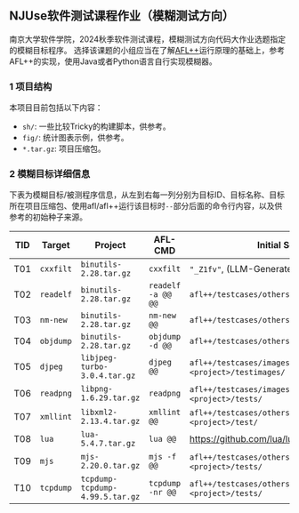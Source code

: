 ## NJUse软件测试课程作业（模糊测试方向）

南京大学软件学院，2024秋季软件测试课程，模糊测试方向代码大作业选题指定的模糊目标程序。
选择该课题的小组应当在了解[AFL++](https://github.com/AFLplusplus/AFLplusplus)运行原理的基础上，参考AFL++的实现，使用Java或者Python语言自行实现模糊器。

### 1 项目结构

本项目目前包括以下内容：

- `sh/`: 一些比较Tricky的构建脚本，供参考。
- `fig/`: 统计图表示例，供参考。
- `*.tar.gz`: 项目压缩包。

### 2 模糊目标详细信息

下表为模糊目标/被测程序信息，从左到右每一列分别为目标ID、目标名称、目标所在项目压缩包、使用afl/afl++运行该目标时`--`部分后面的命令行内容，以及供参考的初始种子来源。

| TID  | Target  | Project  | AFL-CMD  |  Initial Seeds  |
|--------|--------|--------|--------| --------|
| T01 | `cxxfilt` | `binutils-2.28.tar.gz` | `cxxfilt` | `"_Z1fv"`, (LLM-Generate) |
| T02 | `readelf` | `binutils-2.28.tar.gz` |`readelf -a @@ @@` | `afl++/testcases/others/elf/` |
| T03 | `nm-new` | `binutils-2.28.tar.gz` | `nm-new @@` | `afl++/testcases/others/elf/` |
| T04 | `objdump` | `binutils-2.28.tar.gz` | `objdump -d @@` | `afl++/testcases/others/elf/` |
| T05 | `djpeg` | `libjpeg-turbo-3.0.4.tar.gz` | `djpeg @@` | `afl++/testcases/images/jpeg`, `<project>/testimages/` |
| T06 | `readpng` | `libpng-1.6.29.tar.gz` | `readpng` | `afl++/testcases/images/png/`, `<project>/tests/` |
| T07 | `xmllint` | `libxml2-2.13.4.tar.gz` | `xmllint @@` | `afl++/testcases/others/xml/`, `<project>/test/` |
| T08 | `lua` | `lua-5.4.7.tar.gz` | `lua @@` | https://github.com/lua/lua/tree/master/testes |
| T09 | `mjs` | `mjs-2.20.0.tar.gz` | `mjs -f @@` | `afl++/testcases/others/mjs/`, `<project>/tests/` |
| T10 | `tcpdump` | `tcpdump-tcpdump-4.99.5.tar.gz` | `tcpdump -nr @@` | `afl++/testcases/others/pcap/`, `<project>/tests/` |
